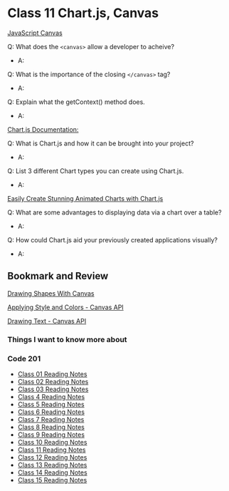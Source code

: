 # Class 11 Chart.js, Canvas

[JavaScript Canvas](https://www.javascripttutorial.net/web-apis/javascript-canvas)

Q: What does the `<canvas>` allow a developer to acheive?

- A:

Q: What is the importance of the closing `</canvas>` tag?

- A:

Q: Explain what the getContext() method does.

- A:

[Chart.js Documentation:](http://www.chartjs.org/docs/)

Q: What is Chart.js and how it can be brought into your project?

- A:

Q: List 3 different Chart types you can create using Chart.js.

- A:

[Easily Create Stunning Animated Charts with Chart.js](https://www.webdesignerdepot.com/2013/11/easily-create-stunning-animated-charts-with-chart-js/)

Q: What are some advantages to displaying data via a chart over a table?

- A:

Q: How could Chart.js aid your previously created applications visually?

- A:

## Bookmark and Review

[Drawing Shapes With Canvas](https://developer.mozilla.org/en-US/docs/Web/API/Canvas_API/Tutorial/Drawing_shapes)

[Applying Style and Colors - Canvas API](https://developer.mozilla.org/en-US/docs/Web/API/Canvas_API/Tutorial/Applying_styles_and_colors)

[Drawing Text - Canvas API](https://developer.mozilla.org/en-US/docs/Web/API/Canvas_API/Tutorial/Drawing_text)

### Things I want to know more about



### Code 201

- [Class 01 Reading Notes](/code201/class-01.md)
- [Class 02 Reading Notes](/code201/class-02.md)
- [Class 03 Reading Notes](/code201/class-03.md)
- [Class 4 Reading Notes](/code201/class-04.md)
- [Class 5 Reading Notes](/code201/class-05.md)
- [Class 6 Reading Notes](/code201/class-06.md)
- [Class 7 Reading Notes](/code201/class-07.md)
- [Class 8 Reading Notes](/code201/class-08.md)
- [Class 9 Reading Notes](/code201/class-09.md)
- [Class 10 Reading Notes](/code201/class-10.md)
- [Class 11 Reading Notes](/code201/class-11.md)
- [Class 12 Reading Notes](/code201/class-12.md)
- [Class 13 Reading Notes](/code201/class-13.md)
- [Class 14 Reading Notes](/code201/class-14.md)
- [Class 15 Reading Notes](/code201/class-15.md)
